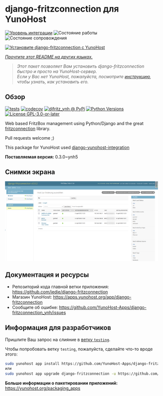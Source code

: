 <!--
Важно: этот README был автоматически сгенерирован <https://github.com/YunoHost/apps/tree/master/tools/readme_generator>
Он НЕ ДОЛЖЕН редактироваться вручную.
-->

# django-fritzconnection для YunoHost

[![Уровень интеграции](https://dash.yunohost.org/integration/django-fritzconnection.svg)](https://ci-apps.yunohost.org/ci/apps/django-fritzconnection/) ![Состояние работы](https://ci-apps.yunohost.org/ci/badges/django-fritzconnection.status.svg) ![Состояние сопровождения](https://ci-apps.yunohost.org/ci/badges/django-fritzconnection.maintain.svg)

[![Установите django-fritzconnection с YunoHost](https://install-app.yunohost.org/install-with-yunohost.svg)](https://install-app.yunohost.org/?app=django-fritzconnection)

*[Прочтите этот README на других языках.](./ALL_README.md)*

> *Этот пакет позволяет Вам установить django-fritzconnection быстро и просто на YunoHost-сервер.*  
> *Если у Вас нет YunoHost, пожалуйста, посмотрите [инструкцию](https://yunohost.org/install), чтобы узнать, как установить его.*

## Обзор

[![tests](https://github.com/YunoHost-Apps/django-fritzconnection_ynh/actions/workflows/tests.yml/badge.svg?branch=main)](https://github.com/YunoHost-Apps/django-fritzconnection_ynh/actions/workflows/tests.yml)
[![codecov](https://codecov.io/github/jedie/djfritz_ynh/branch/main/graph/badge.svg)](https://app.codecov.io/github/jedie/djfritz_ynh)
[![djfritz_ynh @ PyPi](https://img.shields.io/pypi/v/djfritz_ynh?label=djfritz_ynh%20%40%20PyPi)](https://pypi.org/project/djfritz_ynh/)
[![Python Versions](https://img.shields.io/pypi/pyversions/djfritz_ynh)](https://github.com/YunoHost-Apps/django-fritzconnection_ynh/blob/main/pyproject.toml)
[![License GPL-3.0-or-later](https://img.shields.io/pypi/l/djfritz_ynh)](https://github.com/YunoHost-Apps/django-fritzconnection_ynh/blob/main/LICENSE)

Web based FritzBox management using Python/Django and the great [fritzconnection](https://github.com/kbr/fritzconnection) library.

Pull requests welcome ;)

This package for YunoHost used [django-yunohost-integration](https://github.com/YunoHost-Apps/django_yunohost_integration)


**Поставляемая версия:** 0.3.0~ynh5

## Снимки экрана

![Снимок экрана django-fritzconnection](./doc/screenshots/screenshot.png)

## Документация и ресурсы

- Репозиторий кода главной ветки приложения: <https://github.com/jedie/django-fritzconnection>
- Магазин YunoHost: <https://apps.yunohost.org/app/django-fritzconnection>
- Сообщите об ошибке: <https://github.com/YunoHost-Apps/django-fritzconnection_ynh/issues>

## Информация для разработчиков

Пришлите Ваш запрос на слияние в [ветку `testing`](https://github.com/YunoHost-Apps/django-fritzconnection_ynh/tree/testing).

Чтобы попробовать ветку `testing`, пожалуйста, сделайте что-то вроде этого:

```bash
sudo yunohost app install https://github.com/YunoHost-Apps/django-fritzconnection_ynh/tree/testing --debug
или
sudo yunohost app upgrade django-fritzconnection -u https://github.com/YunoHost-Apps/django-fritzconnection_ynh/tree/testing --debug
```

**Больше информации о пакетировании приложений:** <https://yunohost.org/packaging_apps>
